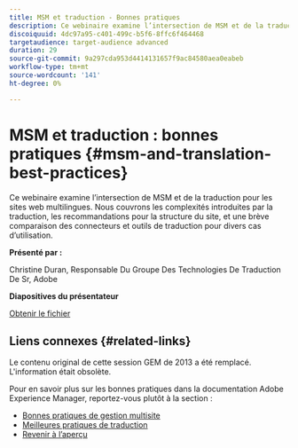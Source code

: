 ```yaml
---
title: MSM et traduction - Bonnes pratiques
description: Ce webinaire examine l’intersection de MSM et de la traduction pour les sites web multilingues. Nous couvrons les complexités introduites par la traduction, les recommandations pour la structure du site, et une brève comparaison des connecteurs et outils de traduction pour divers cas d’utilisation.
discoiquuid: 4dc97a95-c401-499c-b5f6-8ffc6f464468
targetaudience: target-audience advanced
duration: 29
source-git-commit: 9a297cda953d4414131657f9ac84580aea0eabeb
workflow-type: tm+mt
source-wordcount: '141'
ht-degree: 0%

---
```


# MSM et traduction : bonnes pratiques {#msm-and-translation-best-practices}

Ce webinaire examine l’intersection de MSM et de la traduction pour les sites web multilingues. Nous couvrons les complexités introduites par la traduction, les recommandations pour la structure du site, et une brève comparaison des connecteurs et outils de traduction pour divers cas d’utilisation.

**Présenté par :**

Christine Duran, Responsable Du Groupe Des Technologies De Traduction De Sr, Adobe

**Diapositives du présentateur**

[Obtenir le fichier](assets/20130731-adobe-msm-and-translation-best-practices.pdf)

## Liens connexes {#related-links}

Le contenu original de cette session GEM de 2013 a été remplacé. L&#39;information était obsolète.

Pour en savoir plus sur les bonnes pratiques dans la documentation Adobe Experience Manager, reportez-vous plutôt à la section :

* [ Bonnes pratiques de gestion multisite ](https://docs.adobe.com/docs/en/aem/6-1/administer/sites/msm/msm-bp.html)
* [Meilleures pratiques de traduction](https://docs.adobe.com/docs/en/aem/6-1/administer/sites/translation/tc-bp.html)
* [Revenir à l’aperçu](https://helpx.adobe.com/fr/experience-manager/kt/eseminars/gems/aem-index.html)
